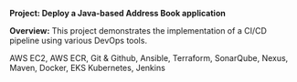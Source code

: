 **Project: Deploy a Java-based Address Book application**

**Overview:** This project demonstrates the implementation of a CI/CD pipeline using various DevOps tools.

AWS EC2, AWS ECR, Git & Github, Ansible, Terraform, SonarQube, Nexus, Maven, Docker, EKS Kubernetes, Jenkins
